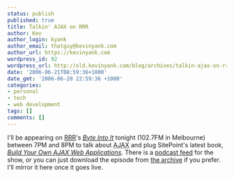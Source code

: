 ```yaml
---
status: publish
published: true
title: Talkin' AJAX on RRR
author: Kev
author_login: kyank
author_email: thatguy@kevinyank.com
author_url: https://kevinyank.com
wordpress_id: 92
wordpress_url: http://old.kevinyank.com/blog/archives/talkin-ajax-on-rrr/
date: '2006-06-21T08:59:36+1000'
date_gmt: '2006-06-20 22:59:36 +1000'
categories:
- personal
- tech
- web development
tags: []
comments: []
---
```

<p>I'll be appearing on <a href="http://www.rrr.org.au/">RRR</a>'s <a href="http://www.rrr.org.au/onair.php?pid=24"><cite>Byte Into It</cite></a> tonight (102.7FM in Melbourne) between 7PM and 8PM to talk about <acronym title="Asynchronous JavaScript and XML">AJAX</acronym> and plug SitePoint's latest book, <a href="http://www.sitepoint.com/books/ajax1/"><cite>Build Your Own AJAX Web Applications</cite></a>. There is a <a href="http://www.rrr.org.au/archive/byte/bytepod.xml">podcast feed</a> for the show, or you can just download the episode from <a href="http://www.rrr.org.au/onair.php?pid=24">the archive</a> if you prefer. I'll mirror it here once it goes live.</p>
